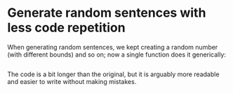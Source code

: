 # Generate random sentences with less code repetition

When generating random sentences, we kept creating a random number (with 
different bounds) and so on; now a single function does it generically:

<img>

The code is a bit longer than the original, but it is arguably more 
readable and easier to write without making mistakes.
